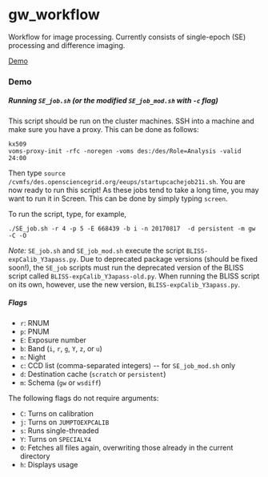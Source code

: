 # gw_workflow
Workflow for image processing. Currently consists of single-epoch (SE) processing and difference imaging.

[Demo](#demo)

### Demo

##### Running `SE_job.sh` (or the modified `SE_job_mod.sh` with `-c` flag)

This script should be run on the cluster machines. SSH into a machine and make sure you have a proxy. This can be done as follows:
```
kx509   
voms-proxy-init -rfc -noregen -voms des:/des/Role=Analysis -valid 24:00
```

Then type `source /cvmfs/des.opensciencegrid.org/eeups/startupcachejob21i.sh`. You are now ready to run this script! As these jobs tend to take a long time, you may want to run it in Screen. This can be done by simply typing `screen`.

To run the script, type, for example,
```
./SE_job.sh -r 4 -p 5 -E 668439 -b i -n 20170817  -d persistent -m gw -C -O
```
*Note:* `SE_job.sh` and `SE_job_mod.sh` execute the script `BLISS-expCalib_Y3apass.py`. Due to deprecated package versions (should be fixed soon!), the `SE_job` scripts must run the deprecated version of the BLISS script called `BLISS-expCalib_Y3apass-old.py`. When running the BLISS script on its own, however, use the new version, `BLISS-expCalib_Y3apass.py`.  

##### Flags
* `r`: RNUM
* `p`: PNUM
* `E`: Exposure number
* `b`: Band (`i`, `r`, `g`, `Y`, `z`, or `u`)
* `n`: Night
* `c`: CCD list (comma-separated integers) -- for `SE_job_mod.sh` only
* `d`: Destination cache (`scratch` or `persistent`)
* `m`: Schema (`gw` or `wsdiff`)

The following flags do not require arguments:
 
* `C`: Turns on calibration
* `j`: Turns on `JUMPTOEXPCALIB`
* `s`: Runs single-threaded
* `Y`: Turns on `SPECIALY4`
* `O`: Fetches all files again, overwriting those already in the current directory
* `h`: Displays usage
